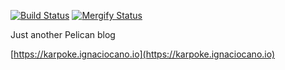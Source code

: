 [![Build Status](https://travis-ci.org/karpoke/karpoke.github.io.svg?branch=release)](https://travis-ci.org/karpoke/karpoke.github.io)
[![Mergify Status](https://img.shields.io/endpoint.svg?url=https://gh.mergify.io/badges/karpoke/karpoke.github.io&style=flat)](https://mergify.io)

Just another Pelican blog

[https://karpoke.ignaciocano.io](https://karpoke.ignaciocano.io)
